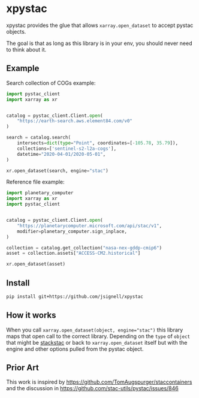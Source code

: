 # xpystac
xpystac provides the glue that allows `xarray.open_dataset` to accept pystac objects.

The goal is that as long as this library is in your env, you should never need to think about it.

## Example

Search collection of COGs example:

```python
import pystac_client
import xarray as xr


catalog = pystac_client.Client.open(
    "https://earth-search.aws.element84.com/v0"
)

search = catalog.search(
    intersects=dict(type="Point", coordinates=[-105.78, 35.79]),
    collections=['sentinel-s2-l2a-cogs'],
    datetime="2020-04-01/2020-05-01",
)

xr.open_dataset(search, engine="stac")
```

Reference file example:

```python
import planetary_computer
import xarray as xr
import pystac_client


catalog = pystac_client.Client.open(
    "https://planetarycomputer.microsoft.com/api/stac/v1",
    modifier=planetary_computer.sign_inplace,
)

collection = catalog.get_collection("nasa-nex-gddp-cmip6")
asset = collection.assets["ACCESS-CM2.historical"]

xr.open_dataset(asset)
```


## Install

```bash
pip install git+https://github.com/jsignell/xpystac
```

## How it works

When you call ``xarray.open_dataset(object, engine="stac")`` this library maps that open call to the correct library.
Depending on the ``type`` of ``object`` that might be [stackstac](https://github.com/gjoseph92/stackstac)
or back to ``xarray.open_dataset`` itself but with the engine and other options pulled from the pystac object.

## Prior Art

This work is inspired by https://github.com/TomAugspurger/staccontainers and the discussion in https://github.com/stac-utils/pystac/issues/846
